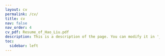 ```yaml
---
layout: cv
permalink: /cv/
title: cv
nav: false
nav_order: 4
cv_pdf: Resume_of_Hao_Liu.pdf
description: This is a description of the page. You can modify it in '_pages/cv.md'. You can also change or remove the top pdf download button.
toc:
  sidebar: left
---
```

